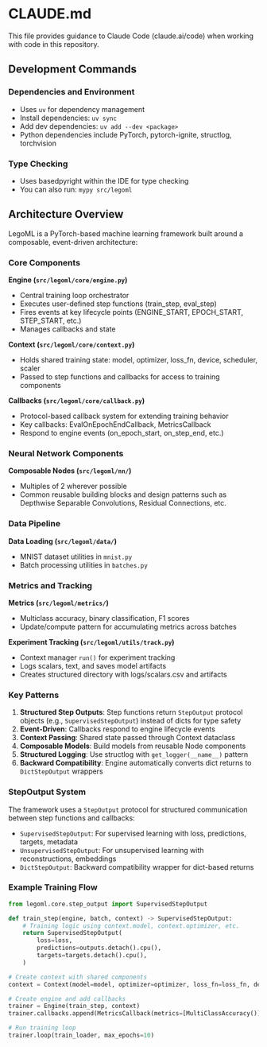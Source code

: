 # CLAUDE.md

This file provides guidance to Claude Code (claude.ai/code) when working with code in this repository.

## Development Commands

### Dependencies and Environment

- Uses `uv` for dependency management
- Install dependencies: `uv sync`
- Add dev dependencies: `uv add --dev <package>`
- Python dependencies include PyTorch, pytorch-ignite, structlog, torchvision

### Type Checking

- Uses basedpyright within the IDE for type checking
- You can also run: `mypy src/legoml`

## Architecture Overview

LegoML is a PyTorch-based machine learning framework built around a composable, event-driven architecture:

### Core Components

**Engine (`src/legoml/core/engine.py`)**

- Central training loop orchestrator
- Executes user-defined step functions (train_step, eval_step)
- Fires events at key lifecycle points (ENGINE_START, EPOCH_START, STEP_START, etc.)
- Manages callbacks and state

**Context (`src/legoml/core/context.py`)**

- Holds shared training state: model, optimizer, loss_fn, device, scheduler, scaler
- Passed to step functions and callbacks for access to training components

**Callbacks (`src/legoml/core/callback.py`)**

- Protocol-based callback system for extending training behavior
- Key callbacks: EvalOnEpochEndCallback, MetricsCallback
- Respond to engine events (on_epoch_start, on_step_end, etc.)

### Neural Network Components

**Composable Nodes (`src/legoml/nn/`)**

- Multiples of 2 wherever possible
- Common reusable building blocks and design patterns such as Depthwise Separable Convolutions, Residual Connections, etc.

### Data Pipeline

**Data Loading (`src/legoml/data/`)**

- MNIST dataset utilities in `mnist.py`
- Batch processing utilities in `batches.py`

### Metrics and Tracking

**Metrics (`src/legoml/metrics/`)**

- Multiclass accuracy, binary classification, F1 scores
- Update/compute pattern for accumulating metrics across batches

**Experiment Tracking (`src/legoml/utils/track.py`)**

- Context manager `run()` for experiment tracking
- Logs scalars, text, and saves model artifacts
- Creates structured directory with logs/scalars.csv and artifacts

### Key Patterns

1. **Structured Step Outputs**: Step functions return `StepOutput` protocol objects (e.g., `SupervisedStepOutput`) instead of dicts for type safety
2. **Event-Driven**: Callbacks respond to engine lifecycle events
3. **Context Passing**: Shared state passed through Context dataclass
4. **Composable Models**: Build models from reusable Node components
5. **Structured Logging**: Use structlog with `get_logger(__name__)` pattern
6. **Backward Compatibility**: Engine automatically converts dict returns to `DictStepOutput` wrappers

### StepOutput System

The framework uses a `StepOutput` protocol for structured communication between step functions and callbacks:

- `SupervisedStepOutput`: For supervised learning with loss, predictions, targets, metadata
- `UnsupervisedStepOutput`: For unsupervised learning with reconstructions, embeddings
- `DictStepOutput`: Backward compatibility wrapper for dict-based returns

### Example Training Flow

```python
from legoml.core.step_output import SupervisedStepOutput

def train_step(engine, batch, context) -> SupervisedStepOutput:
    # Training logic using context.model, context.optimizer, etc.
    return SupervisedStepOutput(
        loss=loss,
        predictions=outputs.detach().cpu(),
        targets=targets.detach().cpu(),
    )

# Create context with shared components
context = Context(model=model, optimizer=optimizer, loss_fn=loss_fn, device=device)

# Create engine and add callbacks
trainer = Engine(train_step, context)
trainer.callbacks.append(MetricsCallback(metrics=[MultiClassAccuracy()]))

# Run training loop
trainer.loop(train_loader, max_epochs=10)
```
